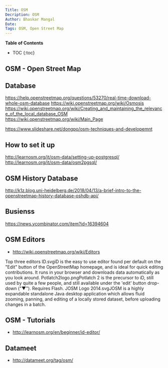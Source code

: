 ```yaml
---
Title: OSM
Decription: OSM
Author: Bhaskar Mangal
Date: 
Tags: OSM, Open Street Map
---
```


**Table of Contents**
* TOC
{:toc}


## OSM - Open Street Map

## Database
https://help.openstreetmap.org/questions/53270/real-time-download-whole-osm-database
https://wiki.openstreetmap.org/wiki/Osmosis
https://wiki.openstreetmap.org/wiki/Creating_and_maintaining_the_relevance_of_the_local_database_OSM
https://wiki.openstreetmap.org/wiki/Main_Page

https://www.slideshare.net/dongpo/osm-techniques-and-developemnt

## How to set it up
http://learnosm.org/it/osm-data/setting-up-postgresql/
http://learnosm.org/it/osm-data/osm2pgsql/

## OSM History Database
http://k1z.blog.uni-heidelberg.de/2018/04/13/a-brief-intro-to-the-openstreetmap-history-database-oshdb-api/

## Busienss
https://news.ycombinator.com/item?id=16394604

## OSM Editors
* http://wiki.openstreetmap.org/wiki/Editors

Top three editors
ID.svgiD is the easy to use editor found per default on the "Edit" button of the OpenStreetMap homepage, and is ideal for quick editing contributions. It runs in your browser and downloads data automatically as you look around.
Potlatch2logo.pngPotlatch 2 is the precursor to iD, still used by quite a few people, and still available under the 'edit' button drop-down ("▼"). Requires Flash.
JOSM Logo 2014.svgJOSM is a highly expandable standalone Java desktop application which allows fluid zooming, panning, and editing of a locally stored dataset, before uploading changes in a batch.

## OSM - Tutorials
* http://learnosm.org/en/beginner/id-editor/


## Datameet
* http://datameet.org/tag/osm/
